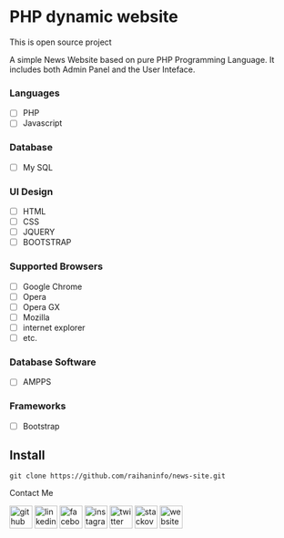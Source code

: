 # PHP dynamic website
This is open source project

A simple News Website based on pure PHP Programming Language. It includes both Admin Panel and the User Inteface. 

### Languages
- [ ] PHP
- [ ] Javascript

### Database
 - [ ] My SQL

### UI Design
 - [ ] HTML
 - [ ] CSS
 - [ ] JQUERY
 - [ ] BOOTSTRAP

### Supported Browsers
 - [ ] Google Chrome
 - [ ] Opera
 - [ ] Opera GX
 - [ ] Mozilla
 - [ ] internet explorer
 - [ ] etc.

### Database Software
- [ ] AMPPS

### Frameworks
- [ ] Bootstrap

## Install
 `git clone https://github.com/raihaninfo/news-site.git`


Contact Me

[<img src='https://www.flaticon.com/svg/static/icons/svg/270/270798.svg' alt='github' height='40'>](https://github.com/raihaninfo)  [<img src='https://www.flaticon.com/svg/static/icons/svg/145/145807.svg' alt='linkedin' height='40'>](https://www.linkedin.com/in/raihaninfo/)  [<img src='https://www.flaticon.com/svg/static/icons/svg/145/145802.svg' alt='facebook' height='40'>](https://www.facebook.com/raihan.mahmudi.50)  [<img src='https://www.flaticon.com/svg/static/icons/svg/2111/2111463.svg' alt='instagram' height='40'>](https://www.instagram.com/Raihan_Info/)  [<img src='https://www.flaticon.com/svg/static/icons/svg/145/145812.svg' alt='twitter' height='40'>](https://twitter.com/mdabraihan40)  [<img src='https://www.flaticon.com/svg/static/icons/svg/2111/2111628.svg' alt='stackoverflow' height='40'>](https://stackoverflow.com/users/14877727/md-abu-raihan)  [<img src='https://www.flaticon.com/svg/static/icons/svg/975/975645.svg' alt='website' height='40'>](https://raihan-cv.netlify.app/)  

